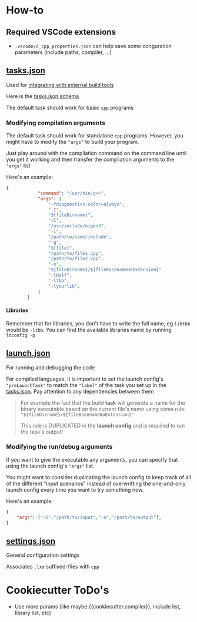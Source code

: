 # How-to

## Required VSCode extensions
- `.vscode/c_cpp_properties.json` can help save some conguration parameters (include paths, compiler, ...)

## [tasks.json](.vscode/tasks.json)
Used for [integrating with external build tools](https://code.visualstudio.com/docs/editor/tasks)

Here is the [tasks.json schema](https://code.visualstudio.com/docs/editor/tasks-appendix)

The default task should work for basic `cpp` programs

### Modifying compilation arguments

The default task should work for standalone `cpp` programs. 
However, you might have to modify the `"args"` to build your program.

Just play around with the compilation command on the command line until you get it working and then transfer the compilation arguments to the `"args"` list

Here's an example:
```json
{
			"command": "/usr/bin/g++",
			"args": [
				"-fdiagnostics-color=always",
				"-I",
				"${fileDirname}",
				"-I",
				"/usr/include/eigen3",
         	    "-I",
				"/path/to/some/include",       
    			"-g",
				"${file}",
                "/path/to/file1.cpp",
                "/path/to/file2.cpp",
				"-o",
				"${fileDirname}/${fileBasenameNoExtension}"
				"-lHalf",
				"-ltbb",
                "-lyourlib",
			]
		}
```

#### Libraries
Remember that for libraries, you don't have to write the full name, eg `libtbb` would be `-ltbb`.
You can find the available libraries name by running `ldconfig -p`


## [launch.json](.vscode/launch.json)
For running and debugging the code

For compiled languages, it is important to set the launch config's `"preLaunchTask"` to match the `"label"` of the task you set up in the [tasks.json](.vscode/tasks.json). Pay attention to any dependencies between them
> For example the fact that the build **task** will generate a name for the binary executable based on the current file's name using some rule: `"${fileDirname}/${fileBasenameNoExtension}"`
>
> This rule is DUPLICATED in the **launch config** and is required to run the task's output!

### Modifying the run/debug arguments
If you want to give the executable any arguments, you can specify that using the launch config's `"args"` list.

You might want to consider duplicating the launch config to keep track of all of the different "input scenarios" instead of overwritting the one-and-only launch config every time you want to try something new.

Here's an example:
```json
{
    "args": ["-i","/path/to/input","-o","/path/to/output"],
}
```

## [settings.json](.vscode/settings.json)
General configuration settings

Associates `.lxx` suffixed-files with `cpp`


# Cookiecutter ToDo's
- Use more params (like maybe {{cookiecutter.compiler}}, include list, library list, etc)
